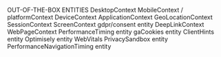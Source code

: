 OUT-OF-THE-BOX ENTITIES
DesktopContext
MobileContext / platformContext
DeviceContext
ApplicationContext
GeoLocationContext
SessionContext
ScreenContext
gdpr/consent entity
DeepLinkContext
WebPageContext
PerformanceTiming entity
gaCookies entity
ClientHints entity
Optimisely entity
WebVitals
PrivacySandbox entity
PerformanceNavigationTiming entity
